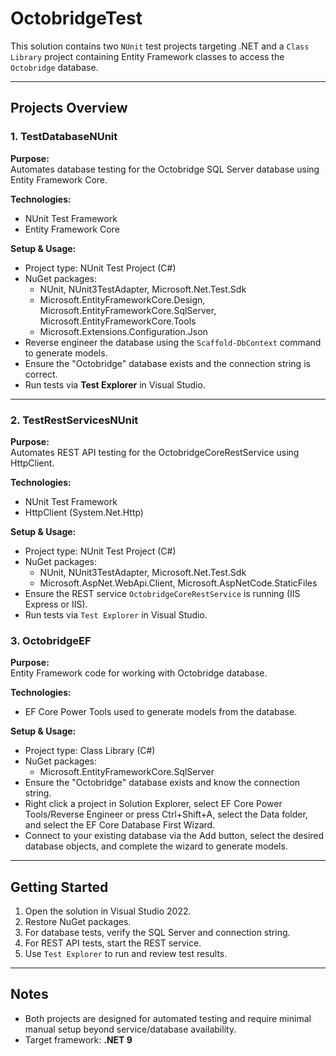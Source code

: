 # OctobridgeTest

This solution contains two `NUnit` test projects targeting .NET and a `Class Library` project containing Entity Framework classes to access the `Octobridge` database.

---

## Projects Overview

### 1. TestDatabaseNUnit

**Purpose:**  
Automates database testing for the Octobridge SQL Server database using Entity Framework Core.

**Technologies:**  
- NUnit Test Framework  
- Entity Framework Core

**Setup & Usage:**  
- Project type: NUnit Test Project (C#)
- NuGet packages:
  - NUnit, NUnit3TestAdapter, Microsoft.Net.Test.Sdk
  - Microsoft.EntityFrameworkCore.Design, Microsoft.EntityFrameworkCore.SqlServer, Microsoft.EntityFrameworkCore.Tools
  - Microsoft.Extensions.Configuration.Json
- Reverse engineer the database using the `Scaffold-DbContext` command to generate models.
- Ensure the "Octobridge" database exists and the connection string is correct.
- Run tests via **Test Explorer** in Visual Studio.

---

### 2. TestRestServicesNUnit

**Purpose:**  
Automates REST API testing for the OctobridgeCoreRestService using HttpClient.

**Technologies:**  
- NUnit Test Framework  
- HttpClient (System.Net.Http)  

**Setup & Usage:**  
- Project type: NUnit Test Project (C#)  
- NuGet packages:  
  - NUnit, NUnit3TestAdapter, Microsoft.Net.Test.Sdk  
  - Microsoft.AspNet.WebApi.Client, Microsoft.AspNetCode.StaticFiles  
- Ensure the REST service `OctobridgeCoreRestService` is running (IIS Express or IIS).  
- Run tests via `Test Explorer` in Visual Studio.  

### 3. OctobridgeEF

**Purpose:**  
Entity Framework code for working with Octobridge database.  

**Technologies:**  
- EF Core Power Tools used to generate models from the database.  

**Setup & Usage:**  
- Project type: Class Library (C#)  
- NuGet packages:  
  - Microsoft.EntityFrameworkCore.SqlServer  
- Ensure the "Octobridge" database exists and know the connection string.  
- Right click a project in Solution Explorer, select EF Core Power Tools/Reverse Engineer or press Ctrl+Shift+A, select the Data folder, and select the EF Core Database First Wizard.  
- Connect to your existing database via the Add button, select the desired database objects, and complete the wizard to generate models.  

---

## Getting Started

1. Open the solution in Visual Studio 2022.
2. Restore NuGet packages.
3. For database tests, verify the SQL Server and connection string.
4. For REST API tests, start the REST service.
5. Use `Test Explorer` to run and review test results.

---

## Notes

- Both projects are designed for automated testing and require minimal manual setup beyond service/database availability.
- Target framework: **.NET 9**